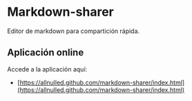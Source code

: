 # Markdown-sharer

Editor de markdown para compartición rápida.

## Aplicación online

Accede a la aplicación aquí:

- [https://allnulled.github.com/markdown-sharer/index.html](https://allnulled.github.com/markdown-sharer/index.html)